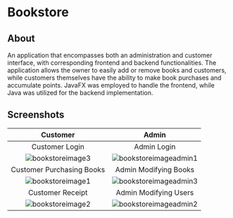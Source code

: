 # Bookstore
## About
An application that encompasses both an administration and customer interface, with corresponding frontend and backend functionalities. The application allows the owner to easily add or remove books and customers, while customers themselves have the ability to make book purchases and accumulate points. JavaFX was employed to handle the frontend, while Java was utilized for the backend implementation.
## Screenshots
| Customer  | Admin  |
| :---:     | :---:  |
| Customer Login | Admin Login |
| ![bookstoreimage3](https://github.com/sanjithsivajilingam/Bookstore/assets/100434687/3b8747f9-c94a-43b4-99e5-cbaa9ed9d081)| ![bookstoreimageadmin1](https://github.com/sanjithsivajilingam/Bookstore/assets/100434687/c7c45e4e-d0be-4b46-9a29-1b71277cdc57) |
| Customer Purchasing Books | Admin Modifying Books|
| ![bookstoreimage1](https://github.com/sanjithsivajilingam/Bookstore/assets/100434687/f42d92f8-fcf0-4744-a1dc-ee036ad5f244)| ![bookstoreimageadmin3](https://github.com/sanjithsivajilingam/Bookstore/assets/100434687/618b8610-226a-40fb-992b-7b056a537d46) |
| Customer Receipt | Admin Modifying Users|
| ![bookstoreimage2](https://github.com/sanjithsivajilingam/Bookstore/assets/100434687/73b4a3ea-6e20-4a3e-bb01-eeedb04380a2)| ![bookstoreimageadmin2](https://github.com/sanjithsivajilingam/Bookstore/assets/100434687/ad66aa49-47e6-4d04-8e5d-c8eab11605c3)|
